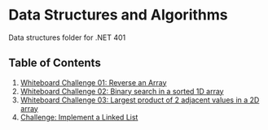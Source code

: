 # Data Structures and Algorithms
Data structures folder for .NET 401

## Table of Contents
1. [Whiteboard Challenge 01: Reverse an Array](https://github.com/ecaoile/Data-Structures-and-Algorithms/tree/master/challenges/whiteboard-challenge-01 "Whiteboard Challenge 01: Reverse an Array")
2. [Whiteboard Challenge 02: Binary search in a sorted 1D array](https://github.com/ecaoile/Data-Structures-and-Algorithms/tree/master/challenges/whiteboard-challenge-02 "Whiteboard Challenge 02: Binary search in a sorted 1D array")
3. [Whiteboard Challenge 03: Largest product of 2 adjacent values in a 2D array](https://github.com/ecaoile/Data-Structures-and-Algorithms/tree/master/challenges/whiteboard-challenge-03 "Whiteboard Challenge 03: Largest product of 2 adjacent values in a 2D array")
4. [Challenge: Implement a Linked List](https://github.com/ecaoile/Data-Structures-and-Algorithms/tree/master/LinkList "Challenge: Implement a Linked List")
